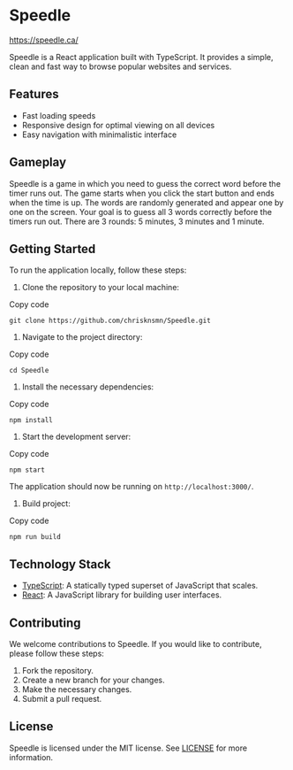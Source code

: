 Speedle
=======

https://speedle.ca/

Speedle is a React application built with TypeScript. It provides a simple, clean and fast way to browse popular websites and services.

Features
--------

-   Fast loading speeds
-   Responsive design for optimal viewing on all devices
-   Easy navigation with minimalistic interface

Gameplay
--------

Speedle is a game in which you need to guess the correct word before the timer runs out. The game starts when you click the start button and ends when the time is up. The words are randomly generated and appear one by one on the screen. Your goal is to guess all 3 words correctly before the timers run out. There are 3 rounds: 5 minutes, 3 minutes and 1 minute. 

Getting Started
---------------

To run the application locally, follow these steps:

1.  Clone the repository to your local machine:

Copy code

`git clone https://github.com/chrisknsmn/Speedle.git`

1.  Navigate to the project directory:

Copy code

`cd Speedle`

1.  Install the necessary dependencies:

Copy code

`npm install`

1.  Start the development server:

Copy code

`npm start`

The application should now be running on `http://localhost:3000/`.

1. Build project:

Copy code

`npm run build`

Technology Stack
----------------

-   [TypeScript](https://www.typescriptlang.org/): A statically typed superset of JavaScript that scales.
-   [React](https://reactjs.org/): A JavaScript library for building user interfaces.

Contributing
------------

We welcome contributions to Speedle. If you would like to contribute, please follow these steps:

1.  Fork the repository.
2.  Create a new branch for your changes.
3.  Make the necessary changes.
4.  Submit a pull request.

License
-------

Speedle is licensed under the MIT license. See [LICENSE](https://chat.openai.com/LICENSE) for more information.
